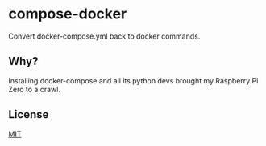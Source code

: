 # compose-docker

Convert docker-compose.yml back to docker commands.

## Why?

Installing docker-compose and all its python devs brought my Raspberry Pi Zero to a crawl.

## License

[MIT](./LICENSE.md)
